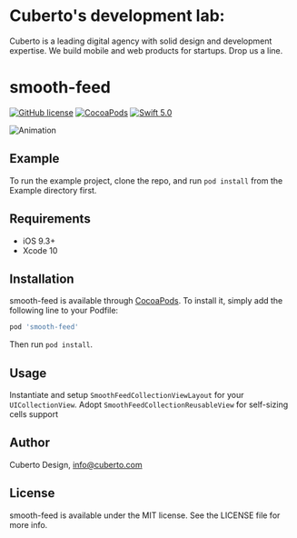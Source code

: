 # Cuberto's development lab:

Cuberto is a leading digital agency with solid design and development expertise. We build mobile and web products for startups. Drop us a line.

# smooth-feed

[![GitHub license](https://img.shields.io/badge/license-MIT-lightgrey.svg)](https://raw.githubusercontent.com/Cuberto/smooth-feed/master/LICENSE)
[![CocoaPods](https://img.shields.io/cocoapods/v/smooth-feed.svg)](http://cocoapods.org/pods/smooth-feed)
[![Swift 5.0](https://img.shields.io/badge/Swift-5.0-green.svg?style=flat)](https://developer.apple.com/swift/)

![Animation](https://raw.githubusercontent.com/cuberto/smooth-feed/master/Screenshots/animation.gif)

## Example

To run the example project, clone the repo, and run `pod install` from the Example directory first.

## Requirements

- iOS 9.3+
- Xcode 10

## Installation

smooth-feed is available through [CocoaPods](https://cocoapods.org). To install
it, simply add the following line to your Podfile:

```ruby
pod 'smooth-feed'
```
Then run `pod install`.

## Usage

Instantiate and setup `SmoothFeedCollectionViewLayout` for your `UICollectionView`.
Adopt `SmoothFeedCollectionReusableView` for self-sizing cells support

## Author

Cuberto Design, info@cuberto.com

## License

smooth-feed is available under the MIT license. See the LICENSE file for more info.
